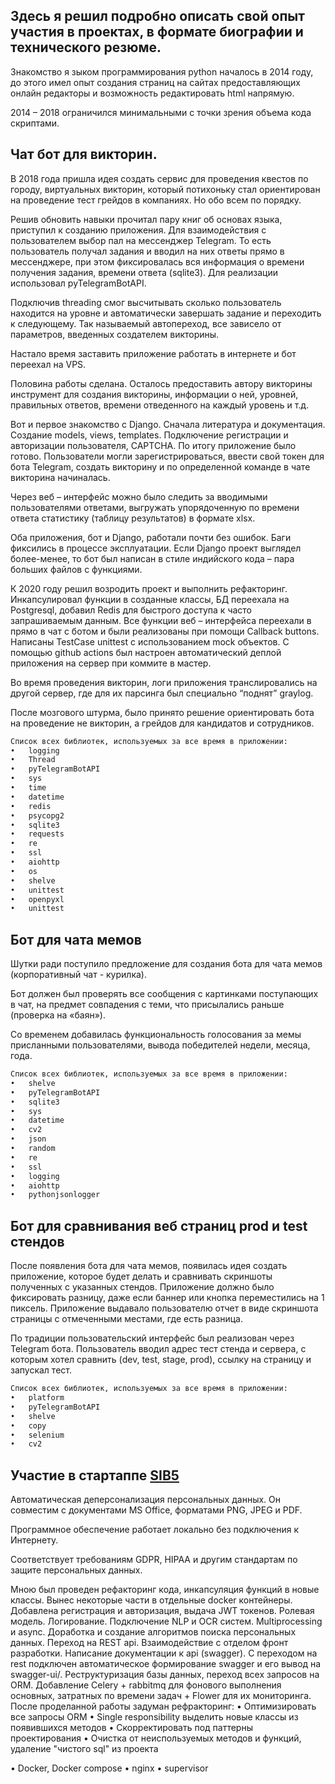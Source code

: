 
## Здесь я решил подробно описать свой опыт участия в проектах, в формате биографии и технического резюме.

  Знакомство я зыком программирования python началось в 2014 году, до этого имел опыт создания страниц на сайтах предоставляющих онлайн редакторы и возможность редактировать html напрямую.

  2014 – 2018 ограничился минимальными с точки зрения объема кода скриптами.

## Чат бот для викторин.

  В 2018 года пришла идея создать сервис для проведения квестов по городу, виртуальных викторин, который потихоньку стал ориентирован на проведение тест грейдов в компаниях. Но обо всем по порядку.

  Решив обновить навыки прочитал пару книг об основах языка, приступил к созданию приложения. Для взаимодействия с пользователем выбор пал на мессенджер Telegram.
То есть пользователь получал задания и вводил на них ответы прямо в мессенджере, при этом фиксировалась вся информация о времени получения задания, времени ответа (sqlite3). Для реализации использовал pyTelegramBotAPI.

  Подключив threading смог высчитывать сколько пользователь находится на уровне и автоматически завершать задание и переходить к следующему. Так называемый автопереход, все зависело от параметров, введенных создателем викторины.

  Настало время заставить приложение работать в интернете и бот переехал на VPS.

  Половина работы сделана. Осталось предоставить автору викторины инструмент для создания викторины, информации о ней, уровней, правильных ответов, времени отведенного на каждый уровень и т.д.

  Вот и первое знакомство с Django. Сначала литература и документация. Создание models, views, templates. Подключение регистрации и авторизации пользователя, CAPTCHA. 
По итогу приложение было готово. Пользователи могли зарегистрироваться, ввести свой токен для бота Telegram, создать викторину и по определенной команде в чате викторина начиналась.

  Через веб – интерфейс можно было следить за вводимыми пользователями ответами, выгружать упорядоченную по времени ответа статистику (таблицу результатов) в формате xlsx.

  Оба приложения, бот и Django, работали почти без ошибок. Баги фиксились в процессе эксплуатации. Если Django проект выглядел более-менее, то бот был написан в стиле индийского кода – пара больших файлов с функциями.

  К 2020 году решил возродить проект и выполнить рефакторинг. Инкапсулировал функции в созданные классы, БД переехала на Postgresql, добавил Redis для быстрого доступа к часто запрашиваемым данным. Все функции веб – интерфейса переехали в прямо в чат с ботом и были реализованы при помощи Callback buttons. Написаны TestCase unittest с использованием mock объектов. С помощью github actions был настроен автоматический деплой приложения на сервер при коммите в мастер.

  Во время проведения викторин, логи приложения транслировались на другой сервер, где для их парсинга был специально “поднят” graylog.

  После мозгового штурма, было принято решение ориентировать бота на проведение не викторин, а грейдов для кандидатов и сотрудников. 

```markdown
Список всех библиотек, используемых за все время в приложении:
•	logging
•	Thread
•	pyTelegramBotAPI 
•	sys
•	time
•	datetime
•	redis
•	psycopg2
•	sqlite3
•	requests
•	re
•	ssl
•	aiohttp
•	os
•	shelve
•	unittest
•	openpyxl
•	unittest

```
## Бот для чата мемов

  Шутки ради поступило предложение для создания бота для чата мемов (корпоративный чат - курилка). 

  Бот должен был проверять все сообщения с картинками поступающих в чат, на предмет совпадения с теми, что присылались раньше (проверка на «баян»).

  Со временем добавилась функциональность голосования за мемы присланными пользователями, вывода победителей недели, месяца, года.

```markdown
Список всех библиотек, используемых за все время в приложении:
•	shelve
•	pyTelegramBotAPI 
•	sqlite3
•	sys
•	datetime
•	cv2
•	json
•	random
•	re
•	ssl
•	logging
•	aiohttp
•	pythonjsonlogger
```
## Бот для сравнивания веб страниц prod и test стендов

  После появления бота для чата мемов, появилась идея создать приложение, которое будет делать и сравнивать скриншоты полученных с указанных стендов. Приложение должно было фиксировать разницу, даже если баннер или кнопка переместились на 1 пиксель. Приложение выдавало пользователю отчет в виде скриншота страницы с отмеченными местами, где есть разница.

  По традиции пользовательский интерфейс был реализован через Telegram бота. Пользователь вводил адрес тест стенда и сервера, с которым хотел сравнить (dev, test, stage, prod), ссылку на страницу и запускал тест. 

```markdown
Список всех библиотек, используемых за все время в приложении:
•	platform
•	pyTelegramBotAPI 
•	shelve
•	copy
•	selenium
•	cv2
```
## Участие в стартаппе [SIB5](https://sib5.tech/)

  Автоматическая деперсонализация персональных данных. Он совместим с документами MS Office, форматами PNG, JPEG и PDF.

  Программное обеспечение работает локально без подключения к Интернету.

  Соответствует требованиям GDPR, HIPAA и другим стандартам по защите персональных данных.

  Мною был проведен рефакторинг кода, инкапсуляция функций в новые классы. Вынес некоторые части в отдельные docker контейнеры. 
    Добавлена регистрация и авторизация, выдача JWT токенов. Ролевая модель. Логирование. Подключение NLP и OCR систем. Multiprocessing и async. Доработка и создание алгоритмов поиска персональных данных. Переход на REST api. Взаимодействие с отделом фронт разработки. Написание документации к api (swagger).
  С переходом на rest подключен автоматическое формирование swagger и его вывод на swagger-ui/. Реструктуризация базы данных, переход всех запросов на ORM.
  Добавление  Celery + rabbitmq для фонового выполнения основных, затратных по времени задач + Flower для их мониторинга.
  После проделанной работы задуман рефракторинг: 
      • Оптимизировать все запросы ORM
      • Single responsibility выделить новые классы из появившихся методов
      • Скорректировать под паттерны проектирования 
      • Очистка от неиспользуемых методов и функций, удаление "чистого sql" из проекта
  
•	Docker, Docker compose
•	nginx
•	supervisor

